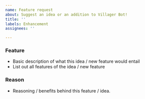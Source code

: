 ```yaml
---
name: Feature request
about: Suggest an idea or an addition to Villager Bot!
title: ''
labels: Enhancement
assignees: ''

---
```


### Feature
- Basic description of what this idea / new feature would entail
- List out all features of the idea / new feature

### Reason
- Reasoning / benefits behind this feature / idea.
